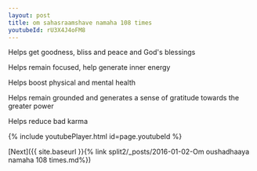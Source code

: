 ```yaml
---
layout: post
title: om sahasraamshave namaha 108 times
youtubeId: rU3X4J4oFM8
---
```

 
 
Helps get goodness, bliss and peace and God's blessings
 
Helps remain focused, help generate inner energy 
 
Helps boost physical and mental health 
 
Helps remain grounded and generates a sense of gratitude towards the greater power 
 
Helps reduce bad karma
 
 
 
 


{% include youtubePlayer.html id=page.youtubeId %}
 
[Next]({{ site.baseurl }}{% link  split2/_posts/2016-01-02-Om oushadhaaya namaha 108 times.md%})
 

